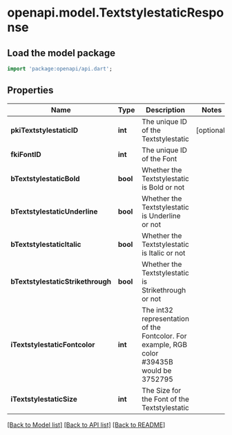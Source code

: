 # openapi.model.TextstylestaticResponse

## Load the model package
```dart
import 'package:openapi/api.dart';
```

## Properties
Name | Type | Description | Notes
------------ | ------------- | ------------- | -------------
**pkiTextstylestaticID** | **int** | The unique ID of the Textstylestatic | [optional] 
**fkiFontID** | **int** | The unique ID of the Font | 
**bTextstylestaticBold** | **bool** | Whether the Textstylestatic is Bold or not | 
**bTextstylestaticUnderline** | **bool** | Whether the Textstylestatic is Underline or not | 
**bTextstylestaticItalic** | **bool** | Whether the Textstylestatic is Italic or not | 
**bTextstylestaticStrikethrough** | **bool** | Whether the Textstylestatic is Strikethrough or not | 
**iTextstylestaticFontcolor** | **int** | The int32 representation of the Fontcolor. For example, RGB color #39435B would be 3752795 | 
**iTextstylestaticSize** | **int** | The Size for the Font of the Textstylestatic | 

[[Back to Model list]](../README.md#documentation-for-models) [[Back to API list]](../README.md#documentation-for-api-endpoints) [[Back to README]](../README.md)


